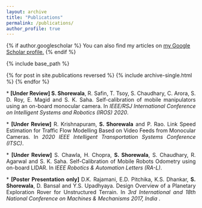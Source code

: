 ```yaml
---
layout: archive
title: "Publications"
permalink: /publications/
author_profile: true
---
```


{% if author.googlescholar %}
  You can also find my articles on <u><a href="{{author.googlescholar}}">my Google Scholar profile</a>.</u>
{% endif %}

{% include base_path %}

{% for post in site.publications reversed %}
  {% include archive-single.html %}
{% endfor %}

<p align="justify">
* <b>[Under Review] S. Shorewala</b>, R. Safin, T. Tsoy, S. Chaudhary, C. Arora, S. D. Roy, E. Magid and S. K. Saha.
Self-calibration of mobile manipulators using an on-board monocular camera. In <i>IEEE/RSJ International Conference on
Intelligent Systems and Robotics (IROS) 2020</i>.
</p>

<p align="justify">
* <b>[Under Review]</b> R. Krishnapuram, <b>S. Shorewala</b> and P. Rao. Link Speed Estimation for Traffic Flow Modelling Based on Video Feeds from Monocular Cameras. In <i>2020 IEEE Intelligent Transportation Systems Conference (ITSC)</i>.
</p>


<p align="justify">
* <b>[Under Review]</b> S. Chawla, H. Chopra, <b>S. Shorewala</b>, S. Chaudhary, R. Agarwal and S. K. Saha. Self-Calibration of Mobile Robots Odometry using on-board LIDAR. In <i> IEEE Robotics & Automation Letters (RA-L)</i>.
</p>

<p align="justify">
* <b>[Poster Presentation only] </b> D.K. Rajamani, E.D. Pitchika, K.S. Dhankar, <b> S. Shorewala</b>, D. Bansal and Y.S. Upadhyaya. Design Overview of a Planetary Exploration Rover for Unstructured Terrain. In <i> 3rd International and 18th National Conference on Machines & Mechanisms 2017, India </i>.
</p>

